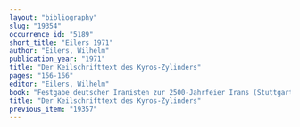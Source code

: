 ```yaml
---
layout: "bibliography"
slug: "19354"
occurrence_id: "5189"
short_title: "Eilers 1971"
author: "Eilers, Wilhelm"
publication_year: "1971"
title: "Der Keilschrifttext des Kyros-Zylinders"
pages: "156-166"
editor: "Eilers, Wilhelm"
book: "Festgabe deutscher Iranisten zur 2500-Jahrfeier Irans (Stuttgart)"
title: "Der Keilschrifttext des Kyros-Zylinders"
previous_item: "19357"
---
```

